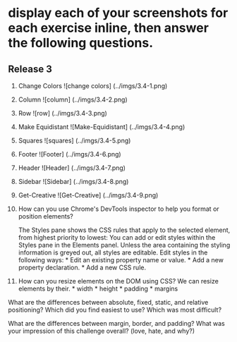 # display each of your screenshots for each exercise inline, then answer the following questions. 

## Release 3

1. Change Colors
![change colors]
(../imgs/3.4-1.png)

2. Column
![column]
(../imgs/3.4-2.png)

3. Row
![row]
(../imgs/3.4-3.png)

4. Make Equidistant
![Make-Equidistant]
(../imgs/3.4-4.png)

5. Squares
![squares]
(../imgs/3.4-5.png)

6. Footer
![Footer]
(../imgs/3.4-6.png)

7. Header
![Header]
(../imgs/3.4-7.png)

8. Sidebar
![Sidebar]
(../imgs/3.4-8.png)

9. Get-Creative
![Get-Creative]
(../imgs/3.4-9.png)


1. How can you use Chrome's DevTools inspector to help you format or position elements?

    The Styles pane shows the CSS rules that apply to the selected element, from highest priority to lowest:
    You can add or edit styles within the Styles pane in the Elements panel. Unless the area containing the styling information is greyed out, all styles are editable. Edit styles in the following ways:
        * Edit an existing property name or value.
        * Add a new property declaration.
        * Add a new CSS rule.

2. How can you resize elements on the DOM using CSS?
    We can resize elements by their.
        * width
        * height
        * padding 
        * margins

What are the differences between absolute, fixed, static, and relative positioning? Which did you find easiest to use? Which was most difficult?

What are the differences between margin, border, and padding?
What was your impression of this challenge overall? (love, hate, and why?)